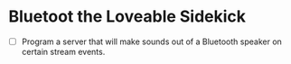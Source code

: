 # Bluetoot the Loveable Sidekick

- [ ] Program a server that will make sounds out of a Bluetooth speaker on certain stream events.
